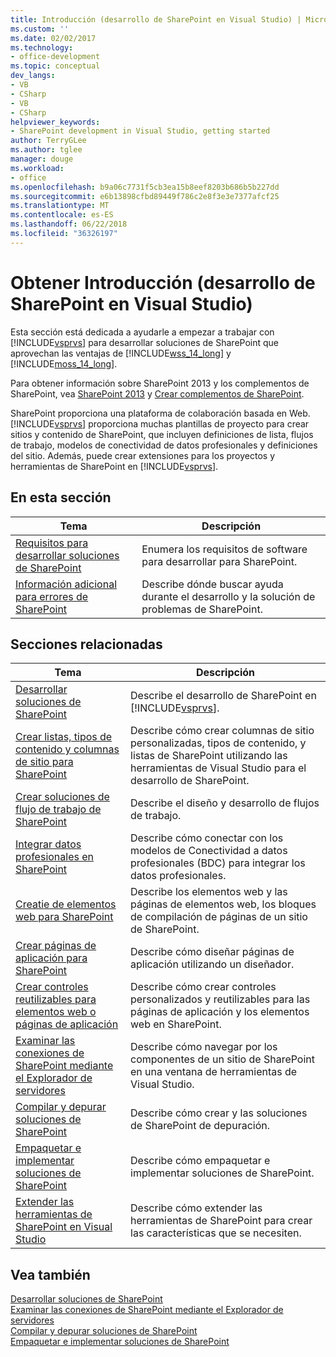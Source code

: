 ```yaml
---
title: Introducción (desarrollo de SharePoint en Visual Studio) | Microsoft Docs
ms.custom: ''
ms.date: 02/02/2017
ms.technology:
- office-development
ms.topic: conceptual
dev_langs:
- VB
- CSharp
- VB
- CSharp
helpviewer_keywords:
- SharePoint development in Visual Studio, getting started
author: TerryGLee
ms.author: tglee
manager: douge
ms.workload:
- office
ms.openlocfilehash: b9a06c7731f5cb3ea15b8eef8203b686b5b227dd
ms.sourcegitcommit: e6b13898cfbd89449f786c2e8f3e3e7377afcf25
ms.translationtype: MT
ms.contentlocale: es-ES
ms.lasthandoff: 06/22/2018
ms.locfileid: "36326197"
---
```

# <a name="get-started-sharepoint-development-in-visual-studio"></a>Obtener Introducción (desarrollo de SharePoint en Visual Studio)
  Esta sección está dedicada a ayudarle a empezar a trabajar con [!INCLUDE[vsprvs](../sharepoint/includes/vsprvs-md.md)] para desarrollar soluciones de SharePoint que aprovechan las ventajas de [!INCLUDE[wss_14_long](../sharepoint/includes/wss-14-long-md.md)] y [!INCLUDE[moss_14_long](../sharepoint/includes/moss-14-long-md.md)].  
  
 Para obtener información sobre SharePoint 2013 y los complementos de SharePoint, vea [SharePoint 2013](http://msdn.microsoft.com/library/jj162979.aspx) y [Crear complementos de SharePoint](http://msdn.microsoft.com/library/office/apps/jj163230%28v=office.15%29.aspx).  
  
 SharePoint proporciona una plataforma de colaboración basada en Web. [!INCLUDE[vsprvs](../sharepoint/includes/vsprvs-md.md)] proporciona muchas plantillas de proyecto para crear sitios y contenido de SharePoint, que incluyen definiciones de lista, flujos de trabajo, modelos de conectividad de datos profesionales y definiciones del sitio. Además, puede crear extensiones para los proyectos y herramientas de SharePoint en [!INCLUDE[vsprvs](../sharepoint/includes/vsprvs-md.md)].  
  
## <a name="in-this-section"></a>En esta sección
  
|Tema|Descripción|  
|-----------|-----------------|  
|[Requisitos para desarrollar soluciones de SharePoint](../sharepoint/requirements-for-developing-sharepoint-solutions.md)|Enumera los requisitos de software para desarrollar para SharePoint.|  
|[Información adicional para errores de SharePoint](../sharepoint/additional-information-for-sharepoint-errors.md)|Describe dónde buscar ayuda durante el desarrollo y la solución de problemas de SharePoint.|  
  
## <a name="related-sections"></a>Secciones relacionadas
  
|Tema|Descripción|  
|-----------|-----------------|  
|[Desarrollar soluciones de SharePoint](../sharepoint/developing-sharepoint-solutions.md)|Describe el desarrollo de SharePoint en [!INCLUDE[vsprvs](../sharepoint/includes/vsprvs-md.md)].|  
|[Crear listas, tipos de contenido y columnas de sitio para SharePoint](../sharepoint/creating-site-columns-content-types-and-lists-for-sharepoint.md)|Describe cómo crear columnas de sitio personalizadas, tipos de contenido, y listas de SharePoint utilizando las herramientas de Visual Studio para el desarrollo de SharePoint.|  
|[Crear soluciones de flujo de trabajo de SharePoint](../sharepoint/creating-sharepoint-workflow-solutions.md)|Describe el diseño y desarrollo de flujos de trabajo.|  
|[Integrar datos profesionales en SharePoint](../sharepoint/integrating-business-data-into-sharepoint.md)|Describe cómo conectar con los modelos de Conectividad a datos profesionales (BDC) para integrar los datos profesionales.|  
|[Creatie de elementos web para SharePoint](../sharepoint/creating-web-parts-for-sharepoint.md)|Describe los elementos web y las páginas de elementos web, los bloques de compilación de páginas de un sitio de SharePoint.|  
|[Crear páginas de aplicación para SharePoint](../sharepoint/creating-application-pages-for-sharepoint.md)|Describe cómo diseñar páginas de aplicación utilizando un diseñador.|  
|[Crear controles reutilizables para elementos web o páginas de aplicación](../sharepoint/creating-reusable-controls-for-web-parts-or-application-pages.md)|Describe cómo crear controles personalizados y reutilizables para las páginas de aplicación y los elementos web en SharePoint.|  
|[Examinar las conexiones de SharePoint mediante el Explorador de servidores](../sharepoint/browsing-sharepoint-connections-using-server-explorer.md)|Describe cómo navegar por los componentes de un sitio de SharePoint en una ventana de herramientas de Visual Studio.|  
|[Compilar y depurar soluciones de SharePoint](../sharepoint/building-and-debugging-sharepoint-solutions.md)|Describe cómo crear y las soluciones de SharePoint de depuración.|  
|[Empaquetar e implementar soluciones de SharePoint](../sharepoint/packaging-and-deploying-sharepoint-solutions.md)|Describe cómo empaquetar e implementar soluciones de SharePoint.|  
|[Extender las herramientas de SharePoint en Visual Studio](../sharepoint/extending-the-sharepoint-tools-in-visual-studio.md)|Describe cómo extender las herramientas de SharePoint para crear las características que se necesiten.|  
  
## <a name="see-also"></a>Vea también
 [Desarrollar soluciones de SharePoint](../sharepoint/developing-sharepoint-solutions.md)   
 [Examinar las conexiones de SharePoint mediante el Explorador de servidores](../sharepoint/browsing-sharepoint-connections-using-server-explorer.md)   
 [Compilar y depurar soluciones de SharePoint](../sharepoint/building-and-debugging-sharepoint-solutions.md)   
 [Empaquetar e implementar soluciones de SharePoint](../sharepoint/packaging-and-deploying-sharepoint-solutions.md)  
  
  
